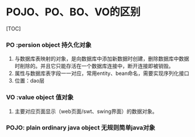 # POJO、PO、BO、VO的区别

[TOC]

### PO :persion object 持久化对象

1. 与数据库表映射的对象，是向数据库中添加新数据时创建，删除数据库中数据时削除的。并且它只能存活在一个数据库连接中，断开连接即被销毁。 
2. 属性与数据库表字段一一对应，常用entity、bean命名，需要实现序列化接口
3. 位置：dao层

### VO :value object 值对象

1. 主要对应页面显示（web页面/swt、swing界面）的数据对象。

### POJO: plain ordinary java object 无规则简单java对象

